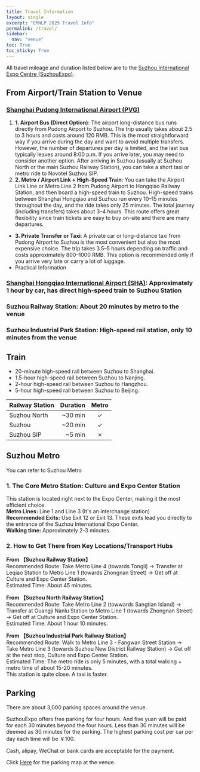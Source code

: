 ```yaml
---
title: Travel Information
layout: single
excerpt: "EMNLP 2025 Travel Info"
permalink: /travel/
sidebar:
  nav: "venue"
toc: True
toc_sticky: True
---
```


All travel mileage and duration listed below are to the [Suzhou International Expo Centre (SuzhouExpo)](https://en.suzhouexpo.com/zhanguansheshiEn-335.html).

## From Airport/Train Station to Venue
### [Shanghai Pudong International Airport (PVG)](https://www.shanghaiairport.com/index_en.html)
1. **1. Airport Bus (Direct Option)**: The airport long-distance bus runs directly from Pudong Airport to Suzhou. The trip usually takes about 2.5 to 3 hours and costs around 120 RMB. This is the most straightforward way if you arrive during the day and want to avoid multiple transfers. However, the number of departures per day is limited, and the last bus typically leaves around 8:00 p.m. If you arrive later, you may need to consider another option. After arriving in Suzhou (usually at Suzhou North or the main Suzhou Railway Station), you can take a short taxi or metro ride to Novotel Suzhou SIP.
2. **2. Metro / Airport Link + High-Speed Train**: You can take the Airport Link Line or Metro Line 2 from Pudong Airport to Hongqiao Railway Station, and then board a high-speed train to Suzhou. High-speed trains between Shanghai Hongqiao and Suzhou run every 10–15 minutes throughout the day, and the ride takes only 25 minutes. The total journey (including transfers) takes about 3–4 hours. This route offers great flexibility since train tickets are easy to buy on-site and there are many departures.
- **3. Private Transfer or Taxi**: A private car or long-distance taxi from Pudong Airport to Suzhou is the most convenient but also the most expensive choice. The trip takes 3.5–5 hours depending on traffic and costs approximately 800–1000 RMB. This option is recommended only if you arrive very late or carry a lot of luggage.
- Practical Information

### [Shanghai Hongqiao International Airport (SHA)](https://www.shairport.com/ensh/hqjc/index.html): Approximately 1 hour by car, has direct high-speed train to Suzhou Station
### **Suzhou Railway Station**: About 20 minutes by metro to the venue
### **Suzhou Industrial Park Station**: High-speed rail station, only 10 minutes from the venue

## Train

- 20-minute high-speed rail between Suzhou to Shanghai.
- 1.5-hour high-speed rail between Suzhou to Nanjing.
- 2-hour high-speed rail between Suzhou to Hangzhou.
- 5-hour high-speed rail between Suzhou to Beijing.

| Railway Station   | Duration | Metro |
| ------------ | ------------: | :----------: |
| Suzhou North |      \~30 min |       ✓      |
| Suzhou       |      \~20 min |       ✓      |
| Suzhou SIP   |       \~5 min |       ✗      |

## Suzhou Metro
You can refer to  Suzhou Metro

### 1. The Core Metro Station: Culture and Expo Center Station
This station is located right next to the Expo Center, making it the most efficient choice.  
**Metro Lines:** Line 1 and Line 3 (It's an interchange station)  
**Recommended Exits:** Use Exit 12 or Exit 13. These exits lead you directly to the entrance of the Suzhou International Expo Center.  
**Walking time:** Approximately 2-3 minutes.

### 2. How to Get There from Key Locations/Transport Hubs

**From 【Suzhou Railway Station】**  
Recommended Route: Take Metro Line 4 (towards Tongli) → Transfer at Leqiao Station to Metro Line 1 (towards Zhongnan Street) → Get off at Culture and Expo Center Station.  
Estimated Time: About 45 minutes.

**From 【Suzhou North Railway Station】**  
Recommended Route: Take Metro Line 2 (towwards Sangtian Island) → Transfer at Guangji Nanlu Station to Metro Line 1 (towards Zhongnan Street) → Get off at Culture and Expo Center Station.  
Estimated Time: About 1 hour 10 minutes.

**From 【Suzhou Industrial Park Railway Station】**  
Recommended Route: Walk to Metro Line 3 - Fangwan Street Station → Take Metro Line 3 (towards Suzhou New District Railway Station) → Get off at the next stop, Culture and Expo Center Station.  
Estimated Time: The metro ride is only 5 minutes, with a total walking + metro time of about 15-20 minutes.  
This station is quite close. A taxi is faster.

## Parking

There are about 3,000 parking spaces around the venue.

SuzhouExpo offers free parking for four hours. And five yuan will be paid for each 30 minutes beyond the four hours. Less than 30 minutes will be deemed as 30 minutes for the parking. The highest parking cost per car per day each time will be ￥100.

Cash, alipay, WeChat or bank cards are acceptable for the payment.

Click [Here](https://en.suzhouexpo.com/ruhedaodaEn-350.html) for the parking map at the venue.
